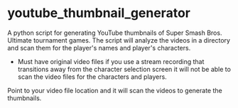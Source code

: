 # youtube_thumbnail_generator
A python script for generating YouTube thumbnails of Super Smash Bros. Ultimate tournament games. The script will analyze the videos in a directory and scan them for the player's names and player's characters.

* Must have original video files if you use a stream recording that transitions away from the character selection screen it will not be able to scan the video files for the characters and players. 

Point to your video file location and it will scan the videos to generate the thumbnails.
